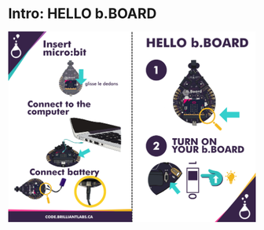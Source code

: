 # Intro:  HELLO b.BOARD

<!-- Write here -->

![Hello_bBoard-EN](https://github.com/Brilliant-Labs/code.bl/blob/code_alpha/packaged/docs/static/mb/projects/bboard-tutorials-cards/1_Intro/Intro3/Hello_bBoard-EN.png?raw=true "Hello_bBoard-EN")